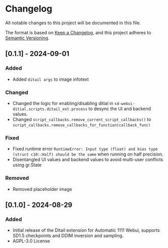 # Changelog

All notable changes to this project will be documented in this file.

The format is based on [Keep a Changelog](https://keepachangelog.com/en/1.1.0/),
and this project adheres to [Semantic Versioning](https://semver.org/spec/v2.0.0.html).

## [0.1.1] - 2024-09-01
### Added
- Added `ditail args` to image infotext 

### Changed
- Changed the logic for enabling/disabling ditial in `sd-webui-ditial.scripts.ditail_ext.process` to desync the UI and backend values.
- Changed `script_callbacks.remove_current_script_callbacks()` to `script_callbacks.remove_callbacks_for_function(callback_func)`

### Fixed
- Fixed runtime error `RuntimeError: Input type (float) and bias type (struct c10::Half) should be the same` when running on half precision.
- Disentangled UI values and backend values to avoid multi-user conflicts using gr.State

### Removed
- Removed placeholder image

## [0.1.0] - 2024-08-29
### Added
- Initial release of the Ditail extension for Automatic 1111 Webui, supports SD1.5 checkpoints and DDIM inversion and sampling.
- AGPL-3.0 License